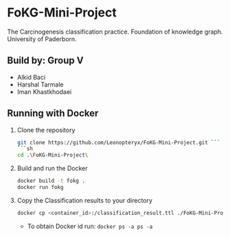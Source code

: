 # FoKG-Mini-Project
The Carcinogenesis classification practice. Foundation of knowledge graph. University of Paderborn.


## Build by: Group V

* Alkid Baci
* Harshal Tarmale 
* Iman Khastkhodaei

## Running with Docker
1. Clone the repository
   ```sh
   git clone https://github.com/Leonopteryx/FoKG-Mini-Project.git ```
   ```sh
   cd .\FoKG-Mini-Project\
   ```
2. Build and run the Docker
   ```sh
   docker build -t fokg .
   docker run fokg
   ```
3. Copy the Classification results to your directory
   ```sh
   docker cp <container_id>:/classification_result.ttl ./FoKG-Mini-Project/
   ```
   * To obtain Docker id run: ```docker ps -a ps -a```